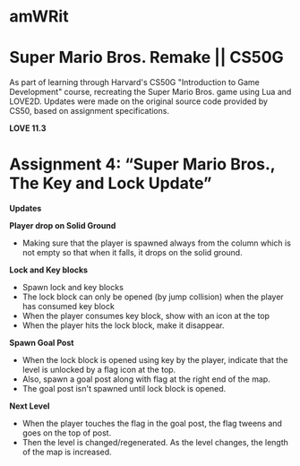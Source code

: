 # amWRit

# Super Mario Bros. Remake || CS50G

As part of learning through Harvard's CS50G "Introduction to Game Development" course, recreating the Super Mario Bros. game using Lua and LOVE2D.
Updates were made on the original source code provided by CS50, based on assignment specifications.

__LOVE 11.3__

# Assignment 4: “Super Mario Bros., The Key and Lock Update”

__Updates__

__Player drop on Solid Ground__
- Making sure that the player is spawned always from the column which is not empty so that when it falls, it drops on the solid ground.

__Lock and Key blocks__
- Spawn lock and key blocks
- The lock block can only be opened (by jump collision) when the player has consumed key block
- When the player consumes key block, show with an icon at the top
- When the player hits the lock block, make it disappear.

__Spawn Goal Post__
- When the lock block is opened using key by the player, indicate that the level is unlocked by a flag icon at the top.
- Also, spawn a goal post along with flag at the right end of the map.
- The goal post isn't spawned until lock block is opened.

__Next Level__
- When the player touches the flag in the goal post, the flag tweens and goes on the top of post.
- Then the level is changed/regenerated. As the level changes, the length of the map is increased.
